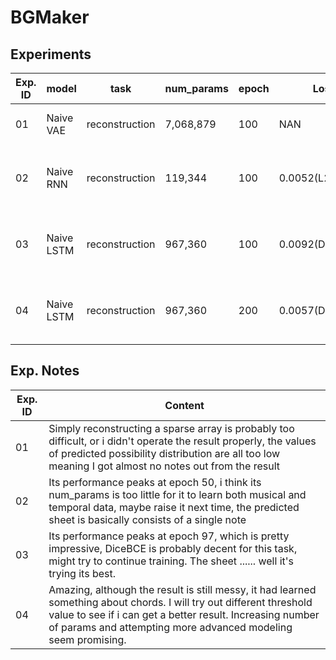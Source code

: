 # BGMaker

## Experiments
|  Exp. ID  |  model  |  task  |  num_params  |  epoch  |  Loss  |  Description  |
|  ----  |  ----  |  ----  |  ----  |  ----  |  ----  |  ----  |
|  01  |  Naive VAE  |  reconstruction  |  7,068,879  |  100  |  NAN  |  Five DoubleConv for both encoder and decoder  |
|  02  |  Naive RNN  |  reconstruction  |  119,344  |  100  |  0.0052(L2)  |  Five RNN for both encoder and decoder, hidden_size = 64, L2 Loss  |
|  03  |  Naive LSTM  |  reconstruction  |  967,360  |  100  |  0.0092(Dice+BCE)  |  Five LSTM for both encoder and decoder, hidden_size=128, 0.5*Dice + 0.5*BCE  |
|  04  |  Naive LSTM  |  reconstruction  |  967,360  |  200  |  0.0057(Dice+BCE)  |  Five LSTM for both encoder and decoder, hidden_size=128, 0.5*Dice + 0.5*BCE  |

## Exp. Notes
|  Exp. ID  |  Content  |
|  ----  |  ----  |
|  01  |  Simply reconstructing a sparse array is probably too difficult, or i didn't operate the result properly, the values of predicted possibility distribution are all too low meaning I got almost no notes out from the result  |
|  02  |  Its performance peaks at epoch 50, i think its num_params is too little for it to learn both musical and temporal data, maybe raise it next time, the predicted sheet is basically consists of a single note  |
|  03  |  Its performance peaks at epoch 97, which is pretty impressive, DiceBCE is probably decent for this task, might try to continue training. The sheet ...... well it's trying its best.  |
|  04  |  Amazing, although the result is still messy, it had learned something about chords. I will try out different threshold value to see if i can get a better result. Increasing number of params and attempting more advanced modeling seem promising.  |

